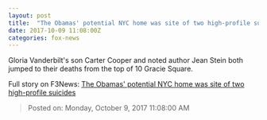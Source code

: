 ```yaml
---
layout: post
title:  "The Obamas' potential NYC home was site of two high-profile suicides"
date: 2017-10-09 11:08:00Z
categories: fox-news
---
```


Gloria Vanderbilt's son Carter Cooper and noted author Jean Stein both jumped to their deaths from the top of 10 Gracie Square.


Full story on F3News: [The Obamas' potential NYC home was site of two high-profile suicides](http://www.f3nws.com/n/dMvfMC)

> Posted on: Monday, October 9, 2017 11:08:00 AM
